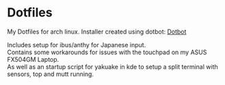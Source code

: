 # Dotfiles

My Dotfiles for arch linux. 
Installer created using dotbot: [Dotbot](https://github.com/anishathalye/dotbot)

Includes setup for ibus/anthy for Japanese input.  
Contains some workarounds for issues with the touchpad on my ASUS FX504GM Laptop.  
As well as an startup script for yakuake in kde to setup a split terminal with sensors, top and mutt running.  
